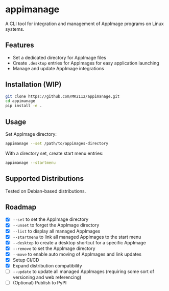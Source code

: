 # appimanage

A CLI tool for integration and management of AppImage programs on Linux systems.

## Features

- Set a dedicated directory for AppImage files
- Create `.desktop` entries for AppImages for easy application launching
- Manage and update AppImage integrations

## Installation (WIP)

```bash
git clone https://github.com/MK2112/appimanage.git
cd appimanage
pip install -e .
```

## Usage

Set AppImage directory:
```bash
appimanage --set /path/to/appimages-directory
```

With a directory set, create start menu entries:
```bash
appimanage --startmenu
```

## Supported Distributions

Tested on Debian-based distributions.

## Roadmap

- [x] `--set` to set the AppImage directory 
- [x] `--unset` to forget the AppImage directory
- [x] `--list` to display all managed AppImages
- [x] `--startmenu` to link all managed AppImages to the start menu
- [x] `--desktop` to create a desktop shortcut for a specific AppImage
- [x] `--remove` to set the AppImage directory
- [x] `--move` to enable auto moving of AppImages and link updates
- [x] Setup CI/CD
- [x] Expand distribution compatibility
- [ ] `--update` to update all managed AppImages (requiring some sort of versioning and web referencing)
- [ ] (Optional) Publish to PyPI
